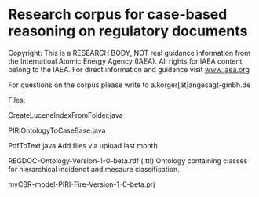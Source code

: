 # Research corpus for case-based reasoning on regulatory documents

Copyright: This is a RESEARCH BODY, NOT real guidance information from the Internatioal Atomic Energy Agency (IAEA). All rights for IAEA content belong to the IAEA. For direct information and guidance visit www.iaea.org 

For questions on the corpus please write to a.korger[ät]angesagt-gmbh.de

Files:

CreateLuceneIndexFromFolder.java
  
PIRIOntologyToCaseBase.java

PdfToText.java 	Add files via upload 	last month

REGDOC-Ontology-Version-1-0-beta.rdf (.ttl)
Ontology containing classes for hierarchical incidendt and mesaure classification.

myCBR-model-PIRI-Fire-Version-1-0-beta.prj


